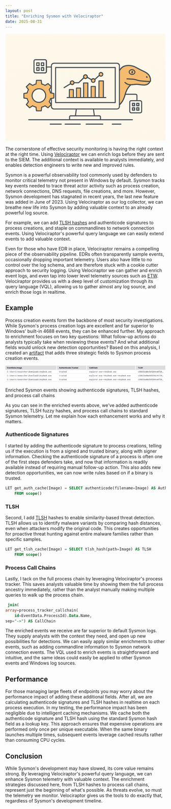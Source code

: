 ```yaml
---
layout: post
title: "Enriching Sysmon with Velociraptor"
date: 2025-08-31
---
```


<div class="centered-image">
  <img src="/assets/images/blog_image1.png" alt="">
</div>

The cornerstone of effective security monitoring is having the right context at the right time. Using [Velociraptor](https://docs.velociraptor.app/) we can enrich logs before they are sent to the SIEM. The additional context is available to analysts immediately, and enables detection engineers to write new and improved rules.

Sysmon is a powerful observability tool commonly used by defenders to monitor critical telemetry not present in Windows by default. Sysmon tracks key events needed to trace threat actor activity such as process creation, network connections, DNS requests, file creations, and more. However, Sysmon development has stagnated in recent years, the last new feature was added in June of 2023. Using Velociraptor as our log collector, we can breathe new life into Sysmon by adding valuable context to an already powerful log source.

For example, we can add [TLSH hashes](https://blog.ecapuano.com/p/the-role-of-fuzzy-hashes-in-security) and authenticode signatures to process creations, and staple on commandlines to network connection events. Using Velociraptor's powerful query language we can easily extend events to add valuable context.

Even for those who have EDR in place, Velociraptor remains a compelling piece of the observability pipeline. EDRs often transparently sample events, occasionally dropping important telemetry. Users also have little to no control over the log schema, and are therefore stuck with a cookie cutter approach to security logging. Using Velociraptor we can gather and enrich event logs, and even tap into lower level telemetry sources such as [ETW](https://docs.velociraptor.app/docs/gui/debugging/vql/plugins/etw/). Velociraptor provides us with a deep level of customization through its query language (VQL), allowing us to gather almost any log source, and enrich those logs in realtime.

## Example

Process creation events form the backbone of most security investigations. While Sysmon's process creation logs are excellent and far superior to Windows' built-in 4688 events, they can be enhanced further. My approach to enrichment focuses on two key questions: What follow-up actions do analysts typically take when reviewing these events? And what additional fields would unlock new detection opportunities? Based on this analysis, I created an [artifact](https://docs.velociraptor.app/exchange/artifacts/pages/windows.eventlogs.sysmonprocessenriched/) that adds three strategic fields to Sysmon process creation events.

<div class="centered-image">
  <img src="/assets/images/enriched_events.png" alt="Enriched Sysmon Events">
  <p>Enriched Sysmon events showing authenticode signatures, TLSH hashes, and process call chains</p>
</div>

As you can see in the enriched events above, we've added authenticode signatures, TLSH fuzzy hashes, and process call chains to standard Sysmon telemetry. Let me explain how each enhancement works and why it matters.

### Authenticode Signatures

I started by adding the authenticode signature to process creations, telling us if the execution is from a signed and trusted binary, along with signer information. Checking the authenticode signature of a process is often one of the first steps defenders take, and now that information is readily available instead of requiring manual follow-up action. This also adds new detection opportunities, we can now write rules based on if a binary is trusted.

```sql
LET get_auth_cache(Image) = SELECT authenticode(filename=Image) AS Authenticode
    FROM scope()
```

### TLSH

Second, I add [TLSH](https://tlsh.org/) hashes to enable similarity-based threat detection. TLSH allows us to identify malware variants by comparing hash distances, even when attackers modify the original code. This creates opportunities for proactive threat hunting against entire malware families rather than specific samples.

```sql
LET get_tlsh_cache(Image) = SELECT tlsh_hash(path=Image) AS TLSH
    FROM scope()
```

### Process Call Chains

Lastly, I tack on the full process chain by leveraging Velociraptor's process tracker. This saves analysts valuable time by showing them the full process ancestry immediately, rather than the analyst manually making multiple queries to walk up the process chain.

```sql
 join(
array=process_tracker_callchain(
    id=EventData.ProcessId).Data.Name,
sep="->") AS CallChain
```

The enriched events we receive are far superior to default Sysmon logs. They supply analysts with the context they need, and open up new possibilities for detections. We can easily apply similar enrichments to other events, such as adding commandline information to Sysmon network connection events. The VQL used to enrich events is straightforward and intuitive, and the same ideas could easily be applied to other Sysmon events and Windows log sources.

## Performance

For those managing large fleets of endpoints you may worry about the performance impact of adding these additional fields. After all, we are calculating authenticode signatures and TLSH hashes in realtime on each process execution. In my testing, the performance impact has been negligible due to intelligent caching mechanisms. We cache both the authenticode signature and TLSH hash using the standard Sysmon hash field as a lookup key. This approach ensures that expensive operations are performed only once per unique executable. When the same binary launches multiple times, subsequent events leverage cached results rather than consuming CPU cycles. 

## Conclusion

While Sysmon's development may have slowed, its core value remains strong. By leveraging Velociraptor's powerful query language, we can enhance Sysmon telemetry with valuable context. The enrichment strategies discussed here, from TLSH hashes to process call chains, represent just the beginning of what's possible. As threats evolve, so must the telemetry we monitor. Velociraptor gives us the tools to do exactly that, regardless of Sysmon's development timeline.